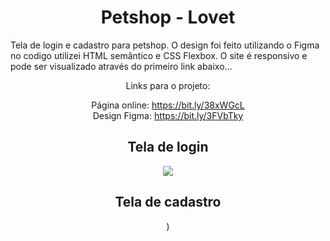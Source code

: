 
  <div align="center">
   <h1>Petshop - Lovet</h1>
  <div align="left">
  Tela de login e cadastro para petshop. O design foi feito utilizando o Figma no codigo utilizei HTML semântico e CSS Flexbox. O site é responsivo e pode ser visualizado através do primeiro link abaixo...
  </div>

Links para o projeto:

Página online: https://bit.ly/38xWGcL <br>
Design Figma: https://bit.ly/3FVbTky

  <h2>Tela de login</h2>
  <img src="https://user-images.githubusercontent.com/17308374/168814066-4d783164-bb53-464d-bdd4-56098b68dc7f.png">
  <h2>Tela de cadastro</h2>
  <img="https://user-images.githubusercontent.com/17308374/168814952-caf08ab0-4a35-4fa3-8878-16e9df0d1a28.png">)

  </div>
